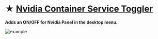 # ★ [Nvidia Container Service Toggler](https://github.com/gzmatte/NvidiaTweaks/releases/download/NvContainer/NvContainer.bat)
**Adds an ON/OFF for Nvidia Panel in the desktop menu.**

![example](https://github.com/gzmatte/NvidiaTweaks/assets/117684932/17595d45-d39c-431a-b214-b6588442de19)
